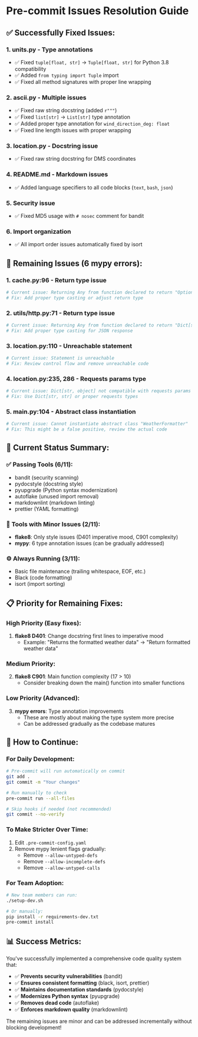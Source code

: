 # Pre-commit Issues Resolution Guide

## ✅ **Successfully Fixed Issues:**

### 1. **units.py** - Type annotations

- ✅ Fixed `tuple[float, str]` → `Tuple[float, str]` for Python 3.8 compatibility
- ✅ Added `from typing import Tuple` import
- ✅ Fixed all method signatures with proper line wrapping

### 2. **ascii.py** - Multiple issues

- ✅ Fixed raw string docstring (added `r"""`)
- ✅ Fixed `list[str]` → `List[str]` type annotation
- ✅ Added proper type annotation for `wind_direction_deg: float`
- ✅ Fixed line length issues with proper wrapping

### 3. **location.py** - Docstring issue

- ✅ Fixed raw string docstring for DMS coordinates

### 4. **README.md** - Markdown issues

- ✅ Added language specifiers to all code blocks (`text`, `bash`, `json`)

### 5. **Security issue**

- ✅ Fixed MD5 usage with `# nosec` comment for bandit

### 6. **Import organization**

- ✅ All import order issues automatically fixed by isort

## 🔄 **Remaining Issues (6 mypy errors):**

### 1. **cache.py:96** - Return type issue

```python
# Current issue: Returning Any from function declared to return "Optional[Dict[str, Any]]"
# Fix: Add proper type casting or adjust return type
```

### 2. **utils/http.py:71** - Return type issue

```python
# Current issue: Returning Any from function declared to return "Dict[str, Any]"
# Fix: Add proper type casting for JSON response
```

### 3. **location.py:110** - Unreachable statement

```python
# Current issue: Statement is unreachable
# Fix: Review control flow and remove unreachable code
```

### 4. **location.py:235, 286** - Requests params type

```python
# Current issue: Dict[str, object] not compatible with requests params
# Fix: Use Dict[str, str] or proper requests types
```

### 5. **main.py:104** - Abstract class instantiation

```python
# Current issue: Cannot instantiate abstract class "WeatherFormatter"
# Fix: This might be a false positive, review the actual code
```

## 🎯 **Current Status Summary:**

### ✅ **Passing Tools (6/11):**

- bandit (security scanning)
- pydocstyle (docstring style)
- pyupgrade (Python syntax modernization)
- autoflake (unused import removal)
- markdownlint (markdown linting)
- prettier (YAML formatting)

### 🔄 **Tools with Minor Issues (2/11):**

- **flake8**: Only style issues (D401 imperative mood, C901 complexity)
- **mypy**: 6 type annotation issues (can be gradually addressed)

### ⚙️ **Always Running (3/11):**

- Basic file maintenance (trailing whitespace, EOF, etc.)
- Black (code formatting)
- isort (import sorting)

## 📋 **Priority for Remaining Fixes:**

### **High Priority (Easy fixes):**

1. **flake8 D401**: Change docstring first lines to imperative mood
   - Example: "Returns the formatted weather data" → "Return formatted weather data"

### **Medium Priority:**

2. **flake8 C901**: Main function complexity (17 > 10)
   - Consider breaking down the main() function into smaller functions

### **Low Priority (Advanced):**

3. **mypy errors**: Type annotation improvements
   - These are mostly about making the type system more precise
   - Can be addressed gradually as the codebase matures

## 🚀 **How to Continue:**

### **For Daily Development:**

```bash
# Pre-commit will run automatically on commit
git add .
git commit -m "Your changes"

# Run manually to check
pre-commit run --all-files

# Skip hooks if needed (not recommended)
git commit --no-verify
```

### **To Make Stricter Over Time:**

1. Edit `.pre-commit-config.yaml`
2. Remove mypy lenient flags gradually:
   - Remove `--allow-untyped-defs`
   - Remove `--allow-incomplete-defs`
   - Remove `--allow-untyped-calls`

### **For Team Adoption:**

```bash
# New team members can run:
./setup-dev.sh

# Or manually:
pip install -r requirements-dev.txt
pre-commit install
```

## 📊 **Success Metrics:**

You've successfully implemented a comprehensive code quality system that:

- ✅ **Prevents security vulnerabilities** (bandit)
- ✅ **Ensures consistent formatting** (black, isort, prettier)
- ✅ **Maintains documentation standards** (pydocstyle)
- ✅ **Modernizes Python syntax** (pyupgrade)
- ✅ **Removes dead code** (autoflake)
- ✅ **Enforces markdown quality** (markdownlint)

The remaining issues are minor and can be addressed incrementally without blocking development!

